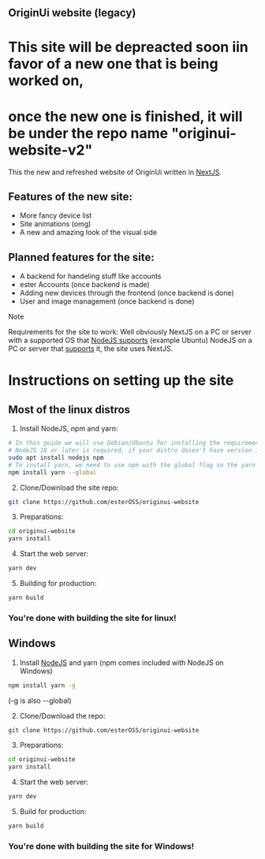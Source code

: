 ## OriginUi website (legacy)

# This site will be depreacted soon iin favor of a new one that is being worked on,
# once the new one is finished, it will be under the repo name "originui-website-v2"
This the new and refreshed website of OriginUi written in [NextJS](https://nextjs.org).

## Features of the new site:
 - More fancy device list 
 - Site animations (omg)
 - A new and amazing look of the visual side

## Planned features for the site:
 - A backend for handeling stuff like accounts
 - ester Accounts (once backend is made)
 - Adding new devices through the frontend (once backend is done)
 - User and image management (once backend is done)

> [!NOTE]
> Requirements for the site to work:
> Well obviously NextJS on a PC or server with a supported OS that [NodeJS supports](https://docs.datadoghq.com/tracing/trace_collection/compatibility/nodejs/#operating-system-support) (example Ubuntu)
> NodeJS on a PC or server that [supports](https://docs.datadoghq.com/tracing/trace_collection/compatibility/nodejs/#operating-system-support) it, the site uses NextJS. 

# Instructions on setting up the site
## Most of the linux distros
1. Install NodeJS, npm and yarn:
```bash
# In this guide we will use Debian/Ubuntu for installing the requirements. For other distros, document yourself but the package name for NodeJS and npm should be the same.
# NodeJS 18 or later is required, if your distro dosen't have version 18 or later follow this instead to install NodeJS: https://nodejs.org/en/download/package-manager
sudo apt install nodejs npm
# To install yarn, we need to use npm with the global flag so the yarn command will be accessible globally.
npm install yarn --global
```
2. Clone/Download the site repo:
```bash
git clone https://github.com/esterOSS/originui-website
```
3. Preparations:
```bash
cd originui-website
yarn install
```
4. Start the web server:
```bash
yarn dev
```
5. Building for production:
```bash
yarn build
```
### You're done with building the site for linux!
## Windows
1. Install [NodeJS](https://nodejs.org/dist/v21.7.3/node-v21.7.3-x64.msi) and yarn (npm comes included with NodeJS on Windows)
```bash
npm install yarn -g
```
(-g is also --global)

2. Clone/Download the repo:
```bash
git clone https://github.com/esterOSS/originui-website
```
3. Preparations:
```bash
cd originui-website
yarn install
```
4. Start the web server:
```bash
yarn dev
```
5. Build for production:
```bash
yarn build
```
### You're done with building the site for Windows!
